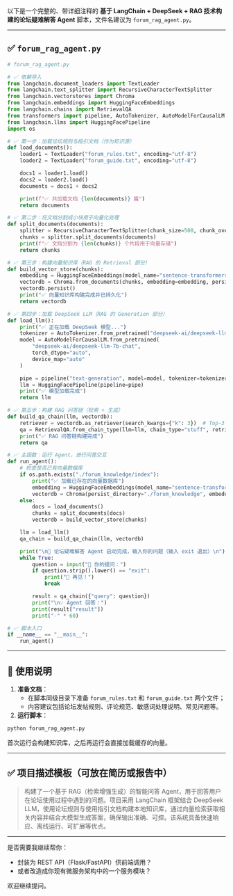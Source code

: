 以下是一个完整的、带详细注释的 **基于 LangChain + DeepSeek + RAG 技术构建的论坛疑难解答 Agent** 脚本，文件名建议为 `forum_rag_agent.py`。

------

## ✅ `forum_rag_agent.py`

```python
# forum_rag_agent.py

# ✅ 依赖导入
from langchain.document_loaders import TextLoader
from langchain.text_splitter import RecursiveCharacterTextSplitter
from langchain.vectorstores import Chroma
from langchain.embeddings import HuggingFaceEmbeddings
from langchain.chains import RetrievalQA
from transformers import pipeline, AutoTokenizer, AutoModelForCausalLM
from langchain.llms import HuggingFacePipeline
import os

# ✅ 第一步：加载论坛规则与指引文档（作为知识源）
def load_documents():
    loader1 = TextLoader("forum_rules.txt", encoding="utf-8")
    loader2 = TextLoader("forum_guide.txt", encoding="utf-8")

    docs1 = loader1.load()
    docs2 = loader2.load()
    documents = docs1 + docs2

    print(f"✅ 共加载文档 {len(documents)} 篇")
    return documents

# ✅ 第二步：将文档分割成小块用于向量化处理
def split_documents(documents):
    splitter = RecursiveCharacterTextSplitter(chunk_size=500, chunk_overlap=50)
    chunks = splitter.split_documents(documents)
    print(f"✅ 文档分割为 {len(chunks)} 个片段用于向量存储")
    return chunks

# ✅ 第三步：构建向量知识库（RAG 的 Retrieval 部分）
def build_vector_store(chunks):
    embedding = HuggingFaceEmbeddings(model_name="sentence-transformers/paraphrase-multilingual-MiniLM-L12-v2")
    vectordb = Chroma.from_documents(chunks, embedding=embedding, persist_directory="./forum_knowledge")
    vectordb.persist()
    print("✅ 向量知识库构建完成并已持久化")
    return vectordb

# ✅ 第四步：加载 DeepSeek LLM（RAG 的 Generation 部分）
def load_llm():
    print("✅ 正在加载 DeepSeek 模型...")
    tokenizer = AutoTokenizer.from_pretrained("deepseek-ai/deepseek-llm-7b-chat")
    model = AutoModelForCausalLM.from_pretrained(
        "deepseek-ai/deepseek-llm-7b-chat",
        torch_dtype="auto",
        device_map="auto"
    )

    pipe = pipeline("text-generation", model=model, tokenizer=tokenizer, max_new_tokens=512, do_sample=True)
    llm = HuggingFacePipeline(pipeline=pipe)
    print("✅ 模型加载完成")
    return llm

# ✅ 第五步：构建 RAG 问答链（检索 + 生成）
def build_qa_chain(llm, vectordb):
    retriever = vectordb.as_retriever(search_kwargs={"k": 3})  # Top-3 相关段落
    qa = RetrievalQA.from_chain_type(llm=llm, chain_type="stuff", retriever=retriever, return_source_documents=True)
    print("✅ RAG 问答链构建完成")
    return qa

# ✅ 主函数：运行 Agent，进行问答交互
def run_agent():
    # 检查是否已有向量数据库
    if os.path.exists("./forum_knowledge/index"):
        print("✅ 加载已存在的向量数据库")
        embedding = HuggingFaceEmbeddings(model_name="sentence-transformers/paraphrase-multilingual-MiniLM-L12-v2")
        vectordb = Chroma(persist_directory="./forum_knowledge", embedding_function=embedding)
    else:
        docs = load_documents()
        chunks = split_documents(docs)
        vectordb = build_vector_store(chunks)

    llm = load_llm()
    qa_chain = build_qa_chain(llm, vectordb)

    print("\n🎯 论坛疑难解答 Agent 启动完成，输入你的问题（输入 exit 退出）\n")
    while True:
        question = input("🧾 你的提问：")
        if question.strip().lower() == "exit":
            print("👋 再见！")
            break

        result = qa_chain({"query": question})
        print("\n💡 Agent 回答：")
        print(result["result"])
        print("-" * 60)

# ✅ 脚本入口
if __name__ == "__main__":
    run_agent()
```

------

## 📝 使用说明

1. **准备文档**：
   - 在脚本同级目录下准备 `forum_rules.txt` 和 `forum_guide.txt` 两个文件；
   - 内容建议包括论坛发帖规则、评论规范、敏感词处理说明、常见问题等。
2. **运行脚本**：

```bash
python forum_rag_agent.py
```

首次运行会构建知识库，之后再运行会直接加载缓存的向量。

------

## ✅ 项目描述模板（可放在简历或报告中）

> 构建了一个基于 RAG（检索增强生成）的智能问答 Agent，用于回答用户在论坛使用过程中遇到的问题。项目采用 LangChain 框架结合 DeepSeek LLM，使用论坛规则与使用指引文档构建本地知识库，通过向量检索获取相关内容并结合大模型生成答案，确保输出准确、可控。该系统具备快速响应、离线运行、可扩展等优点。

------

是否需要我继续帮你：

- 封装为 REST API（Flask/FastAPI）供前端调用？
- 或者改造成你现有微服务架构中的一个服务模块？

欢迎继续提问。